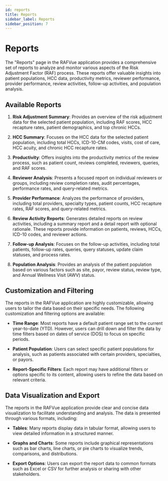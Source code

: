 ```yaml
---
id: reports
title: Reports
sidebar_label: Reports
sidebar_position: 7
---
```


# Reports

The "Reports" page in the RAFVue application provides a comprehensive set of reports to analyze and monitor various aspects of the Risk Adjustment Factor (RAF) process. These reports offer valuable insights into patient populations, HCC data, productivity metrics, reviewer performance, provider performance, review activities, follow-up activities, and population analysis.

## Available Reports

1. **Risk Adjustment Summary**: Provides an overview of the risk adjustment data for the selected patient population, including RAF scores, HCC recapture rates, patient demographics, and top chronic HCCs.

2. **HCC Summary**: Focuses on the HCC data for the selected patient population, including total HCCs, ICD-10-CM codes, visits, cost of care, HCC acuity, and chronic HCC recapture rates.

3. **Productivity**: Offers insights into the productivity metrics of the review process, such as patient count, reviews completed, reviewers, queries, and RAF scores.

4. **Reviewer Analysis**: Presents a focused report on individual reviewers or groups, including review completion rates, audit percentages, performance rates, and query-related metrics.

5. **Provider Performance**: Analyzes the performance of providers, including total providers, specialty types, patient counts, HCC recapture rates, RAF scores, and query-related metrics.

6. **Review Activity Reports**: Generates detailed reports on review activities, including a summary report and a detail report with optional rationale. These reports provide information on patients, reviews, HCCs, ICD-10 codes, and reviewer actions.

7. **Follow-up Analysis**: Focuses on the follow-up activities, including total patients, follow-up rates, queries, query statuses, update claim statuses, and process rates.

8. **Population Analysis**: Provides an analysis of the patient population based on various factors such as site, payor, review status, review type, and Annual Wellness Visit (AWV) status.

## Customization and Filtering

The reports in the RAFVue application are highly customizable, allowing users to tailor the data based on their specific needs. The following customization and filtering options are available:

- **Time Range**: Most reports have a default patient range set to the current year-to-date (YTD). However, users can drill down and filter the data by time filters based on dates of service (DOS) to focus on specific periods.

- **Patient Population**: Users can select specific patient populations for analysis, such as patients associated with certain providers, specialties, or payors.

- **Report-Specific Filters**: Each report may have additional filters or options specific to its content, allowing users to refine the data based on relevant criteria.

## Data Visualization and Export

The reports in the RAFVue application provide clear and concise data visualization to facilitate understanding and analysis. The data is presented through various formats, including:

- **Tables**: Many reports display data in tabular format, allowing users to view detailed information in a structured manner.

- **Graphs and Charts**: Some reports include graphical representations such as bar charts, line charts, or pie charts to visualize trends, comparisons, and distributions.

- **Export Options**: Users can export the report data to common formats such as Excel or CSV for further analysis or sharing with other stakeholders.